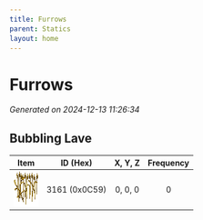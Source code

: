 ```yaml
---
title: Furrows
parent: Statics
layout: home
---
```


# Furrows

_Generated on 2024-12-13 11:26:34_

## Bubbling Lave 

| Item | ID (Hex) | X, Y, Z | Frequency |
|:----:|:--------:|:-------:|:---------:|
| ![0x0C59](../assets/statics/0x0C59.png) | 3161 (0x0C59) | 0, 0, 0 | 0 |
